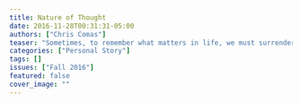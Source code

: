 ```yaml
---
title: Nature of Thought
date: 2016-11-28T00:31:31-05:00
authors: ["Chris Comas"]
teaser: "Sometimes, to remember what matters in life, we must surrender control."
categories: ["Personal Story"]
tags: []
issues: ["Fall 2016"]
featured: false
cover_image: ""
---
```

